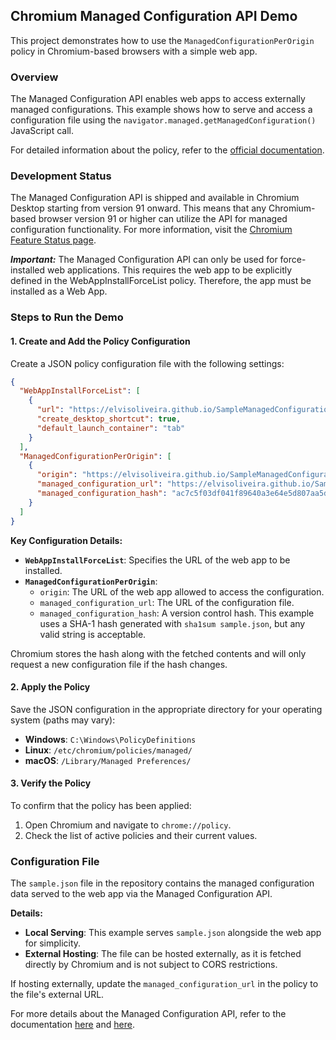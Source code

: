
## Chromium Managed Configuration API Demo

This project demonstrates how to use the `ManagedConfigurationPerOrigin` policy in Chromium-based browsers with a simple web app.

### Overview
The Managed Configuration API enables web apps to access externally managed configurations. This example shows how to serve and access a configuration file using the `navigator.managed.getManagedConfiguration()` JavaScript call.

For detailed information about the policy, refer to the [official documentation](https://chromeenterprise.google/policies/?policy=ManagedConfigurationPerOrigin).

### Development Status

The Managed Configuration API is shipped and available in Chromium Desktop starting from version 91 onward. This means that any Chromium-based browser version 91 or higher can utilize the API for managed configuration functionality. For more information, visit the [Chromium Feature Status page](https://chromestatus.com/feature/5755104466567168).

***Important:***
The Managed Configuration API can only be used for force-installed web applications. This requires the web app to be explicitly defined in the WebAppInstallForceList policy. Therefore, the app must be installed as a Web App.

### Steps to Run the Demo

#### 1. Create and Add the Policy Configuration
Create a JSON policy configuration file with the following settings:

```json
{
  "WebAppInstallForceList": [
    {
      "url": "https://elvisoliveira.github.io/SampleManagedConfigurationAPI/",
      "create_desktop_shortcut": true,
      "default_launch_container": "tab"
    }
  ],
  "ManagedConfigurationPerOrigin": [
    {
      "origin": "https://elvisoliveira.github.io/SampleManagedConfigurationAPI/",
      "managed_configuration_url": "https://elvisoliveira.github.io/SampleManagedConfigurationAPI/sample.json",
      "managed_configuration_hash": "ac7c5f03df041f89640a3e64e5d807aa5d654bc0"
    }
  ]
}
```

**Key Configuration Details:**
- **`WebAppInstallForceList`**: Specifies the URL of the web app to be installed.
- **`ManagedConfigurationPerOrigin`**:
  - `origin`: The URL of the web app allowed to access the configuration.
  - `managed_configuration_url`: The URL of the configuration file.
  - `managed_configuration_hash`: A version control hash. This example uses a SHA-1 hash generated with `sha1sum sample.json`, but any valid string is acceptable.

Chromium stores the hash along with the fetched contents and will only request a new configuration file if the hash changes.

#### 2. Apply the Policy
Save the JSON configuration in the appropriate directory for your operating system (paths may vary):
- **Windows**: `C:\Windows\PolicyDefinitions`
- **Linux**: `/etc/chromium/policies/managed/`
- **macOS**: `/Library/Managed Preferences/`

#### 3. Verify the Policy
To confirm that the policy has been applied:
1. Open Chromium and navigate to `chrome://policy`.
2. Check the list of active policies and their current values.

### Configuration File
The `sample.json` file in the repository contains the managed configuration data served to the web app via the Managed Configuration API.

**Details:**
- **Local Serving**: This example serves `sample.json` alongside the web app for simplicity.
- **External Hosting**: The file can be hosted externally, as it is fetched directly by Chromium and is not subject to CORS restrictions.

If hosting externally, update the `managed_configuration_url` in the policy to the file's external URL.

For more details about the Managed Configuration API, refer to the documentation [here](https://wicg.github.io/WebApiDevice/managed_config/) and [here](https://github.com/WICG/WebApiDevice/).
